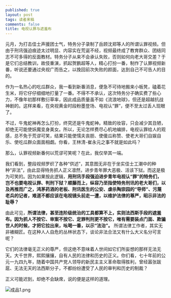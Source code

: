 ```yaml
---
published: true
layout: post
tags: 读者来稿
comments: false
title: 电视认罪与遮羞布
---
```

元月，为打击佳士声援团士气，特务分子录制了岳顾沈郑等人的所谓认罪视频。但由于刑讯强迫痕迹太过明显、内容实在荒诞不经，视频最终成了教育群众、团结同志不可多得的反面教材。特务分子从来不会承认失败，否则如何向老大哥交差？于是它们总结教训，故伎重演，抓起贺鹏超等人，精心打扮一番，制作了认罪视频新番，听说还要通过央视广而告之，以挽回前次失败的颜面，达到自己不可告人的目的。

作为一名热心的吃瓜群众，我一看到新番消息，便急不可待地搬来小板凳，磕着花生米，将它仔仔细细地打量了一番。不得不不承认，这次特务分子确实费了些心力，不像年初那样敷衍草率，因此成品质量虽不如《流浪地球》，但还是超越抗战神剧的。这样来看，在央视黄金时段粉墨登场、电视认“罪”，便不至太过丢人现眼了。

不过，牛鬼蛇神再怎么打扮，终究还是牛鬼蛇神。精致的妆容，只会减少其丑陋，却绝无可能使妖魔变身美女。所以，无论怎样费尽心机地编排，电视认罪给人的观感，总不免于荒谬可笑，结果只能使懦夫丧胆、使傻瓜称赞、使老大哥们自娱自乐、使吃瓜群众面面相觑。你看，王林清-崔永元之事不就是如此吗？

那么，认罪视频新番何以荒谬可笑呢？在此，我仅举其一端。

我们看到，整段视频罗织了各种“供述”，其意图无非在于坐实佳士工潮中的种种“非法”，由此显得特务抓人正义凛然，进步青年罪大恶极、活该下狱。而这是极为可笑的。因为如果按此逻辑，**用刑讯手段强迫进步青年电视认“罪”的特务们，岂不也要电视认罪、判刑下狱？顺藤而上，纵容乃至指使特务刑讯的老大哥们，以及再推而广之，鸿茅药酒的老板、刑讯医生的公安、虐杀陶崇园的“导师”、污蔑老兵的记者，难道不都应该在电视镜头前走一遭，以维护法律的尊严，昭示非法的耻辱？**

由此可见，**所谓法律，甚至连阶级统治的工具都算不上，实则法西斯手段的遮羞布。因为抓人不按它、审案不按它、定罪判刑更不按它，唯有需要装点门面、欺骗世人的时候，才把它拉出来，吆喝一番，以示“法治”。** 所谓法律工作者，其实无非裱糊匠。在这种人人自危的丛林状态下，谈论非法合法又有什么大义名分可言呢？

它们的法律毫无正义的尊严，但这绝不意味着人世间如它们所妄想的那样无法无天。大千世界，熙熙攘攘，自有人民的法律和历史的正义。你们看，七十年前的公元一九四九年，随着中国共产党人领导的新民主主义革命取得胜利，曾经嚣张跋扈、无法无天的法西斯分子，不都纷纷遭受了人民的审判和历史的制裁？

正义可能迟到，却绝不会缺席，说的便是这样的道理。

![成品1.png](https://i.loli.net/2019/03/07/5c80ede568ab1.png)
